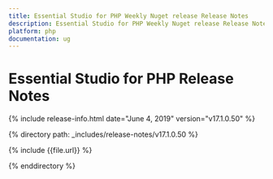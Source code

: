 ```yaml
---
title: Essential Studio for PHP Weekly Nuget release Release Notes  
description: Essential Studio for PHP Weekly Nuget release Release Notes  
platform: php
documentation: ug
---
```


# Essential Studio for PHP  Release Notes  

{% include release-info.html date="June 4, 2019"  version="v17.1.0.50" %} 


{% directory path: _includes/release-notes/v17.1.0.50 %}

{% include {{file.url}} %}

{% enddirectory %}